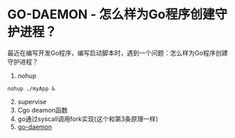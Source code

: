 # GO-DAEMON - 怎么样为Go程序创建守护进程？

最近在编写开发Go程序，编写启动脚本时，遇到一个问题：怎么样为Go程序创建守护进程？

1. nohup

```
nohup ./myApp &
```

2. supervise
3. Cgo deamon函数
4. go通过syscall调用fork实现(这个和第3条原理一样)
5. [go-daemon](https://github.com/fiorix/go-daemon) 

